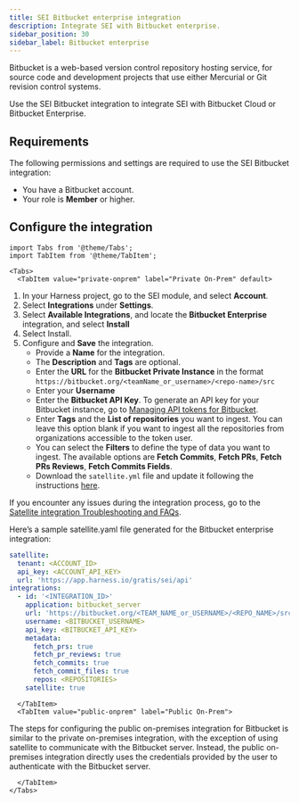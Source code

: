 ```yaml
---
title: SEI Bitbucket enterprise integration
description: Integrate SEI with Bitbucket enterprise.
sidebar_position: 30
sidebar_label: Bitbucket enterprise
---
```


Bitbucket is a web-based version control repository hosting service, for source code and development projects that use either Mercurial or Git revision control systems.

Use the SEI Bitbucket integration to integrate SEI with Bitbucket Cloud or Bitbucket Enterprise.

## Requirements

The following permissions and settings are required to use the SEI Bitbucket integration:

* You have a Bitbucket account.
* Your role is **Member** or higher.

## Configure the integration

```mdx-code-block
import Tabs from '@theme/Tabs';
import TabItem from '@theme/TabItem';
```

```mdx-code-block
<Tabs>
  <TabItem value="private-onprem" label="Private On-Prem" default>
```

1. In your Harness project, go to the SEI module, and select **Account**.
2. Select **Integrations** under **Settings**.
3. Select **Available Integrations**, and locate the **Bitbucket Enterprise** integration, and select **Install**
4. Select Install.
5. Configure and **Save** the integration.
   * Provide a **Name** for the integration.
   * The **Description** and **Tags** are optional.
   * Enter the **URL** for the **Bitbucket Private Instance** in the format `https://bitbucket.org/<teamName_or_username>/<repo-name>/src`
   * Enter your **Username**
   * Enter the **Bitbucket API Key**. To generate an API key for your Bitbucket instance, go to [Managing API tokens for Bitbucket](https://support.atlassian.com/atlassian-account/docs/manage-api-tokens-for-your-atlassian-account/).&#x20;
   * Enter **Tags** and the **List of repositories** you want to ingest. You can leave this option blank if you want to ingest all the repositories from organizations accessible to the token user.
   * You can select the **Filters** to define the type of data you want to ingest. The available options are **Fetch Commits**, **Fetch PRs**, **Fetch PRs Reviews**, **Fetch Commits Fields**.
   * Download the `satellite.yml` file and update it following the instructions [here](/docs/software-engineering-insights/sei-ingestion-satellite/satellite-overview).

If you encounter any issues during the integration process, go to the [Satellite integration Troubleshooting and FAQs](/docs/software-engineering-insights/sei-ingestion-satellite/satellite-troubleshooting-and-faqs).

Here’s a sample satellite.yaml file generated for the Bitbucket enterprise integration:

```yaml
satellite:
  tenant: <ACCOUNT_ID>
  api_key: <ACCOUNT_API_KEY>
  url: 'https://app.harness.io/gratis/sei/api'
integrations:
  - id: '<INTEGRATION_ID>'
    application: bitbucket_server
    url: 'https://bitbucket.org/<TEAM_NAME_or_USERNAME>/<REPO_NAME>/src'
    username: <BITBUCKET_USERNAME>
    api_key: <BITBUCKET_API_KEY>
    metadata:
      fetch_prs: true
      fetch_pr_reviews: true
      fetch_commits: true
      fetch_commit_files: true
      repos: <REPOSITORIES>
    satellite: true

```

```mdx-code-block
  </TabItem>
  <TabItem value="public-onprem" label="Public On-Prem">
```
The steps for configuring the public on-premises integration for Bitbucket is similar to the private on-premises integration, with the exception of using satellite to communicate with the Bitbucket server. Instead, the public on-premises integration directly uses the credentials provided by the user to authenticate with the Bitbucket server.


```mdx-code-block
  </TabItem>
</Tabs>
```